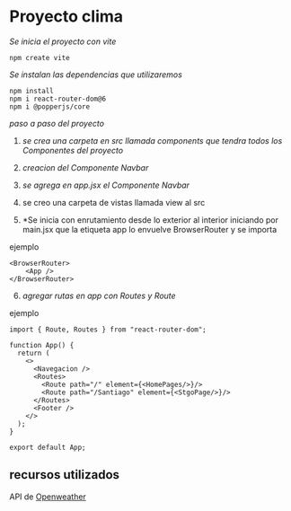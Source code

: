# Proyecto clima

*Se inicia el proyecto con vite*

    npm create vite

*Se instalan las dependencias que utilizaremos*

    npm install
    npm i react-router-dom@6
    npm i @popperjs/core

*paso a paso del proyecto*

1. *se crea una carpeta en src llamada components que tendra todos los Componentes del proyecto*
2. *creacion del Componente Navbar* 
3. *se agrega en app.jsx el Componente Navbar*
4. se creo una carpeta de vistas llamada view al src

5. *Se inicia con enrutamiento desde lo exterior al interior iniciando por main.jsx que la etiqueta app lo envuelve BrowserRouter y se importa

ejemplo

```
<BrowserRouter>
    <App />
</BrowserRouter>
```
6. *agregar rutas en app con Routes y Route*

ejemplo

```
import { Route, Routes } from "react-router-dom";

function App() {
  return (
    <>
      <Navegacion />
      <Routes>
        <Route path="/" element={<HomePages/>}/>
        <Route path="/Santiago" element={<StgoPage/>}/>
      </Routes>
      <Footer />
    </>
  );
}

export default App;
```

## recursos utilizados

API de [Openweather](https://home.openweathermap.org)






